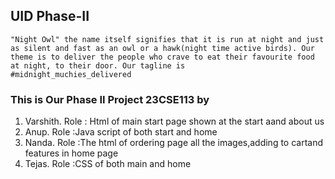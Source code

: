 ## UID Phase-II
```
"Night Owl" the name itself signifies that it is run at night and just as silent and fast as an owl or a hawk(night time active birds). Our theme is to deliver the people who crave to eat their favourite food at night, to their door. Our tagline is 
#midnight_muchies_delivered  
```
### This is Our Phase II Project 23CSE113 by 
1. Varshith. Role : Html of main start page shown at the start aand about us
2. Anup. Role :Java script of both start and home
3. Nanda. Role :The html of ordering page all the images,adding to cartand features in home page
4. Tejas. Role :CSS of both main and home

